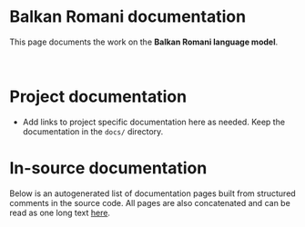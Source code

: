 # Balkan Romani documentation

This page documents the work on the **Balkan Romani language model**. 

<a href="https://giellalt.github.io/MaturityClassification.html"><img src="https://img.shields.io/badge/Maturity-Experiment-black.svg" height="15"/></a>
<a href="https://www.gnu.org/licenses/gpl-3.0"><img src="https://img.shields.io/badge/Lic-GPLv3-blue.svg" height="15"/></a>
<a href="https://github.com/giellalt/lang-rmn/issues"><img src="https://img.shields.io/github/issues/giellalt/lang-rmn" height="15"/></a>
<a href="https://github.com/giellalt/lang-rmn/actions"><img src="https://github.com/giellalt/lang-rmn/workflows/Speller%20CI+CD/badge.svg" height="15"/></a>

# Project documentation

* Add links to project specific documentation here as needed. Keep the documentation in the `docs/` directory.

# In-source documentation

Below is an autogenerated list of documentation pages built from structured comments in the source code. All pages are also concatenated and can be read as one long text [here](rmn.md).
